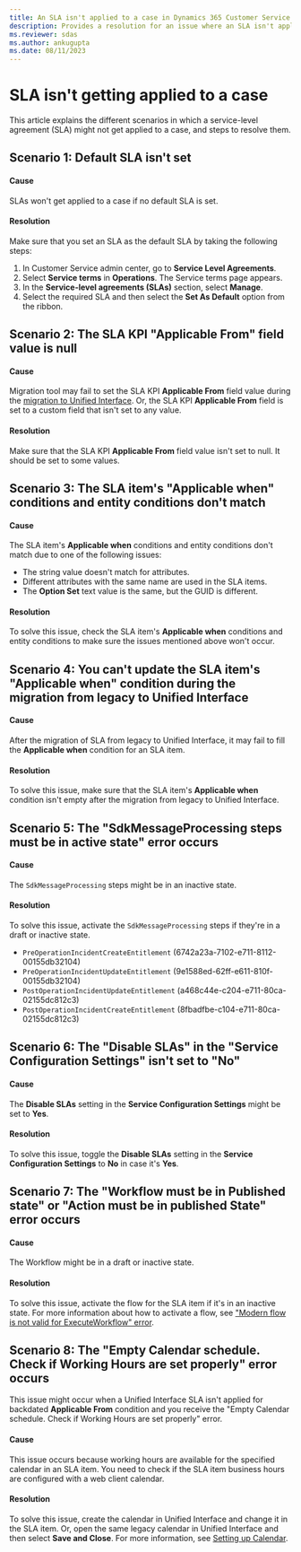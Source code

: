 ```yaml
---
title: An SLA isn't applied to a case in Dynamics 365 Customer Service
description: Provides a resolution for an issue where an SLA isn't applied to a case in Microsoft Dynamics 365 Customer Service.
ms.reviewer: sdas
ms.author: ankugupta
ms.date: 08/11/2023
---
```

# SLA isn't getting applied to a case

This article explains the different scenarios in which a service-level agreement (SLA) might not get applied to a case, and steps to resolve them.

## Scenario 1: Default SLA isn't set

#### Cause

SLAs won't get applied to a case if no default SLA is set.

#### Resolution

Make sure that you set an SLA as the default SLA by taking the following steps:

1. In Customer Service admin center, go to **Service Level Agreements**.
2. Select **Service terms** in **Operations**. The Service terms page appears.
3. In the **Service-level agreements (SLAs)** section, select **Manage**.
4. Select the required SLA and then select the **Set As Default** option from the ribbon.

## Scenario 2: The SLA KPI "Applicable From" field value is null

#### Cause

Migration tool may fail to set the SLA KPI **Applicable From** field value during the [migration to Unified Interface](/dynamics365/customer-service/migrate-automatic-record-creation-and-sla-agreements#migrate-automatic-record-creation-rules-and-service-level-agreements). Or, the SLA KPI **Applicable From** field is set to a custom field that isn't set to any value.

#### Resolution

Make sure that the SLA KPI **Applicable From** field value isn't set to null. It should be set to some values.

## Scenario 3: The SLA item's "Applicable when" conditions and entity conditions don't match

#### Cause

The SLA item's **Applicable when** conditions and entity conditions don't match due to one of the following issues:

- The string value doesn't match for attributes.
- Different attributes with the same name are used in the SLA items.
- The **Option Set** text value is the same, but the GUID is different.

#### Resolution

To solve this issue, check the SLA item's **Applicable when** conditions and entity conditions to make sure the issues mentioned above won't occur.

## Scenario 4: You can't update the SLA item's "Applicable when" condition during the migration from legacy to Unified Interface

#### Cause

After the migration of SLA from legacy to Unified Interface, it may fail to fill the **Applicable when** condition for an SLA item.

#### Resolution

To solve this issue, make sure that the SLA item's **Applicable when** condition isn't empty after the migration from legacy to Unified Interface.

## Scenario 5: The "SdkMessageProcessing steps must be in active state" error occurs

#### Cause

The `SdkMessageProcessing` steps might be in an inactive state.

#### Resolution

To solve this issue, activate the `SdkMessageProcessing` steps if they're in a draft or inactive state.

- `PreOperationIncidentCreateEntitlement` (6742a23a-7102-e711-8112-00155db32104)
- `PreOperationIncidentUpdateEntitlement` (9e1588ed-62ff-e611-810f-00155db32104)
- `PostOperationIncidentUpdateEntitlement` (a468c44e-c204-e711-80ca-02155dc812c3)
- `PostOperationIncidentCreateEntitlement` (8fbadfbe-c104-e711-80ca-02155dc812c3)

## Scenario 6: The "Disable SLAs" in the "Service Configuration Settings" isn't set to "No"

#### Cause

The **Disable SLAs** setting in the **Service Configuration Settings** might be set to **Yes**.

#### Resolution

To solve this issue, toggle the **Disable SLAs** setting in the **Service Configuration Settings** to **No** in case it's **Yes**.

## Scenario 7: The "Workflow must be in Published state" or "Action must be in published State" error occurs

#### Cause

The Workflow might be in a draft or inactive state.

#### Resolution

To solve this issue, activate the flow for the SLA item if it's in an inactive state. For more information about how to activate a flow, see ["Modern flow is not valid for ExecuteWorkflow" error](sla-modern-flow-not-valid.md).

## Scenario 8: The "Empty Calendar schedule. Check if Working Hours are set properly" error occurs

This issue might occur when a Unified Interface SLA isn't applied for backdated **Applicable From** condition and you receive the "Empty Calendar schedule. Check if Working Hours are set properly" error.

#### Cause

This issue occurs because working hours are available for the specified calendar in an SLA item. You need to check if the SLA item business hours are configured with a web client calendar.

#### Resolution

To solve this issue, create the calendar in Unified Interface and change it in the SLA item. Or, open the same legacy calendar in Unified Interface and then select **Save and Close**. For more information, see [Setting up Calendar](/dynamics365/customer-service/create-customer-service-schedule-define-work-hours).
